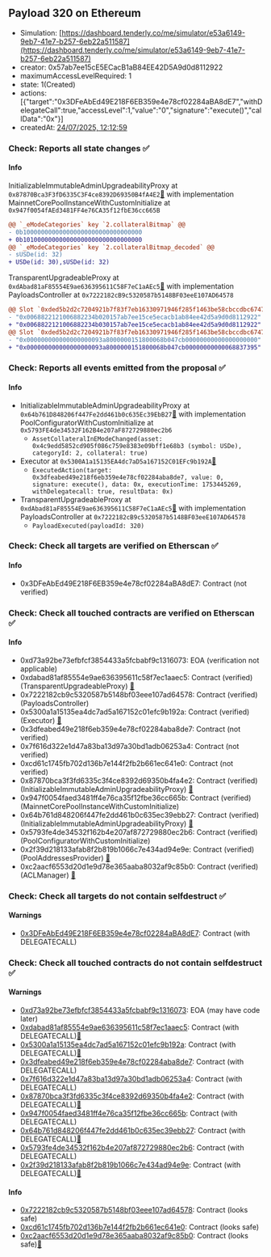 ## Payload 320 on Ethereum

- Simulation: [https://dashboard.tenderly.co/me/simulator/e53a6149-9eb7-41e7-b257-6eb22a511587](https://dashboard.tenderly.co/me/simulator/e53a6149-9eb7-41e7-b257-6eb22a511587)
- creator: 0x57ab7ee15cE5ECacB1aB84EE42D5A9d0d8112922
- maximumAccessLevelRequired: 1
- state: 1(Created)
- actions: [{"target":"0x3DFeAbEd49E218F6EB359e4e78cf02284aBA8dE7","withDelegateCall":true,"accessLevel":1,"value":"0","signature":"execute()","callData":"0x"}]
- createdAt: [24/07/2025, 12:12:59](https://etherscan.io/tx/0x240cee71b8f4b218cfcba930f075f67c711773f1220d69230a1f7b2a8aeb6ead)

### Check: Reports all state changes :white_check_mark:

#### Info


InitializableImmutableAdminUpgradeabilityProxy at `0x87870Bca3F3fD6335C3F4ce8392D69350B4fA4E2`[:ghost:](https://github.com/bgd-labs/aave-address-book "AaveV3Ethereum.POOL") with implementation MainnetCorePoolInstanceWithCustomInitialize at `0x947f0054fAEd3481FF4e76CA35f12fbE36cc665B`
```diff
@@ `_eModeCategories` key `2.collateralBitmap` @@
- 0b100000000000000000000000000000000
+ 0b101000000000000000000000000000000
@@ `_eModeCategories` key `2.collateralBitmap_decoded` @@
- sUSDe(id: 32)
+ USDe(id: 30),sUSDe(id: 32)
```

TransparentUpgradeableProxy at `0xdAbad81aF85554E9ae636395611C58F7eC1aAEc5`[:ghost:](https://github.com/bgd-labs/aave-address-book "GovernanceV3Ethereum.PAYLOADS_CONTROLLER") with implementation PayloadsController at `0x7222182cB9c5320587b5148BF03eeE107AD64578`
```diff
@@ Slot `0xded5b2d2c7204921b7f83f7eb16330971946f285f1463be58cbccdbc6747ee63` @@
- "0x0068822121006882234b020157ab7ee15ce5ecacb1ab84ee42d5a9d0d8112922"
+ "0x0068822121006882234b030157ab7ee15ce5ecacb1ab84ee42d5a9d0d8112922"
@@ Slot `0xded5b2d2c7204921b7f83f7eb16330971946f285f1463be58cbccdbc6747ee64` @@
- "0x000000000000000000093a8000000151800068b047cb00000000000000000000"
+ "0x000000000000000000093a8000000151800068b047cb00000000000068837395"
```


### Check: Reports all events emitted from the proposal :white_check_mark:

#### Info

- InitializableImmutableAdminUpgradeabilityProxy at `0x64b761D848206f447Fe2dd461b0c635Ec39EbB27`[:ghost:](https://github.com/bgd-labs/aave-address-book "AaveV3Ethereum.POOL_CONFIGURATOR") with implementation PoolConfiguratorWithCustomInitialize at `0x5793FE4de34532F162B4e207aF872729880ec2b6`
  - `AssetCollateralInEModeChanged(asset: 0x4c9edd5852cd905f086c759e8383e09bff1e68b3 (symbol: USDe), categoryId: 2, collateral: true)`
- Executor at `0x5300A1a15135EA4dc7aD5a167152C01EFc9b192A`[:ghost:](https://github.com/bgd-labs/aave-address-book "AaveV2Ethereum.POOL_ADMIN, AaveV2EthereumAMM.POOL_ADMIN, AaveV3Ethereum.ACL_ADMIN, AaveV3EthereumEtherFi.ACL_ADMIN, AaveV3EthereumLido.ACL_ADMIN, GovernanceV3Ethereum.EXECUTOR_LVL_1")
  - `ExecutedAction(target: 0x3dfeabed49e218f6eb359e4e78cf02284aba8de7, value: 0, signature: execute(), data: 0x, executionTime: 1753445269, withDelegatecall: true, resultData: 0x)`
- TransparentUpgradeableProxy at `0xdAbad81aF85554E9ae636395611C58F7eC1aAEc5`[:ghost:](https://github.com/bgd-labs/aave-address-book "GovernanceV3Ethereum.PAYLOADS_CONTROLLER") with implementation PayloadsController at `0x7222182cB9c5320587b5148BF03eeE107AD64578`
  - `PayloadExecuted(payloadId: 320)`

### Check: Check all targets are verified on Etherscan :white_check_mark:

#### Info

- 0x3DFeAbEd49E218F6EB359e4e78cf02284aBA8dE7: Contract (not verified) 

### Check: Check all touched contracts are verified on Etherscan :white_check_mark:

#### Info

- 0xd73a92be73efbfcf3854433a5fcbabf9c1316073: EOA (verification not applicable)
- 0xdabad81af85554e9ae636395611c58f7ec1aaec5: Contract (verified) (TransparentUpgradeableProxy) [:ghost:](https://github.com/bgd-labs/aave-address-book "GovernanceV3Ethereum.PAYLOADS_CONTROLLER")
- 0x7222182cb9c5320587b5148bf03eee107ad64578: Contract (verified) (PayloadsController) 
- 0x5300a1a15135ea4dc7ad5a167152c01efc9b192a: Contract (verified) (Executor) [:ghost:](https://github.com/bgd-labs/aave-address-book "AaveV2Ethereum.POOL_ADMIN, AaveV2EthereumAMM.POOL_ADMIN, AaveV3Ethereum.ACL_ADMIN, AaveV3EthereumEtherFi.ACL_ADMIN, AaveV3EthereumLido.ACL_ADMIN, GovernanceV3Ethereum.EXECUTOR_LVL_1")
- 0x3dfeabed49e218f6eb359e4e78cf02284aba8de7: Contract (not verified) 
- 0x7f616d322e1d47a83ba13d97a30bd1adb06253a4: Contract (not verified) 
- 0xcd61c1745fb702d136b7e144f2fb2b661ec641e0: Contract (not verified) 
- 0x87870bca3f3fd6335c3f4ce8392d69350b4fa4e2: Contract (verified) (InitializableImmutableAdminUpgradeabilityProxy) [:ghost:](https://github.com/bgd-labs/aave-address-book "AaveV3Ethereum.POOL")
- 0x947f0054faed3481ff4e76ca35f12fbe36cc665b: Contract (verified) (MainnetCorePoolInstanceWithCustomInitialize) 
- 0x64b761d848206f447fe2dd461b0c635ec39ebb27: Contract (verified) (InitializableImmutableAdminUpgradeabilityProxy) [:ghost:](https://github.com/bgd-labs/aave-address-book "AaveV3Ethereum.POOL_CONFIGURATOR")
- 0x5793fe4de34532f162b4e207af872729880ec2b6: Contract (verified) (PoolConfiguratorWithCustomInitialize) 
- 0x2f39d218133afab8f2b819b1066c7e434ad94e9e: Contract (verified) (PoolAddressesProvider) [:ghost:](https://github.com/bgd-labs/aave-address-book "AaveV3Ethereum.POOL_ADDRESSES_PROVIDER")
- 0xc2aacf6553d20d1e9d78e365aaba8032af9c85b0: Contract (verified) (ACLManager) [:ghost:](https://github.com/bgd-labs/aave-address-book "AaveV3Ethereum.ACL_MANAGER")

### Check: Check all targets do not contain selfdestruct :white_check_mark:

#### Warnings

- [0x3DFeAbEd49E218F6EB359e4e78cf02284aBA8dE7](https://etherscan.io/address/0x3DFeAbEd49E218F6EB359e4e78cf02284aBA8dE7): Contract (with DELEGATECALL)

### Check: Check all touched contracts do not contain selfdestruct :white_check_mark:

#### Warnings

- [0xd73a92be73efbfcf3854433a5fcbabf9c1316073](https://etherscan.io/address/0xd73a92be73efbfcf3854433a5fcbabf9c1316073): EOA (may have code later)
- [0xdabad81af85554e9ae636395611c58f7ec1aaec5](https://etherscan.io/address/0xdabad81af85554e9ae636395611c58f7ec1aaec5): Contract (with DELEGATECALL)[:ghost:](https://github.com/bgd-labs/aave-address-book "GovernanceV3Ethereum.PAYLOADS_CONTROLLER")
- [0x5300a1a15135ea4dc7ad5a167152c01efc9b192a](https://etherscan.io/address/0x5300a1a15135ea4dc7ad5a167152c01efc9b192a): Contract (with DELEGATECALL)[:ghost:](https://github.com/bgd-labs/aave-address-book "AaveV2Ethereum.POOL_ADMIN, AaveV2EthereumAMM.POOL_ADMIN, AaveV3Ethereum.ACL_ADMIN, AaveV3EthereumEtherFi.ACL_ADMIN, AaveV3EthereumLido.ACL_ADMIN, GovernanceV3Ethereum.EXECUTOR_LVL_1")
- [0x3dfeabed49e218f6eb359e4e78cf02284aba8de7](https://etherscan.io/address/0x3dfeabed49e218f6eb359e4e78cf02284aba8de7): Contract (with DELEGATECALL)
- [0x7f616d322e1d47a83ba13d97a30bd1adb06253a4](https://etherscan.io/address/0x7f616d322e1d47a83ba13d97a30bd1adb06253a4): Contract (with DELEGATECALL)
- [0x87870bca3f3fd6335c3f4ce8392d69350b4fa4e2](https://etherscan.io/address/0x87870bca3f3fd6335c3f4ce8392d69350b4fa4e2): Contract (with DELEGATECALL)[:ghost:](https://github.com/bgd-labs/aave-address-book "AaveV3Ethereum.POOL")
- [0x947f0054faed3481ff4e76ca35f12fbe36cc665b](https://etherscan.io/address/0x947f0054faed3481ff4e76ca35f12fbe36cc665b): Contract (with DELEGATECALL)
- [0x64b761d848206f447fe2dd461b0c635ec39ebb27](https://etherscan.io/address/0x64b761d848206f447fe2dd461b0c635ec39ebb27): Contract (with DELEGATECALL)[:ghost:](https://github.com/bgd-labs/aave-address-book "AaveV3Ethereum.POOL_CONFIGURATOR")
- [0x5793fe4de34532f162b4e207af872729880ec2b6](https://etherscan.io/address/0x5793fe4de34532f162b4e207af872729880ec2b6): Contract (with DELEGATECALL)
- [0x2f39d218133afab8f2b819b1066c7e434ad94e9e](https://etherscan.io/address/0x2f39d218133afab8f2b819b1066c7e434ad94e9e): Contract (with DELEGATECALL)[:ghost:](https://github.com/bgd-labs/aave-address-book "AaveV3Ethereum.POOL_ADDRESSES_PROVIDER")

#### Info

- [0x7222182cb9c5320587b5148bf03eee107ad64578](https://etherscan.io/address/0x7222182cb9c5320587b5148bf03eee107ad64578): Contract (looks safe)
- [0xcd61c1745fb702d136b7e144f2fb2b661ec641e0](https://etherscan.io/address/0xcd61c1745fb702d136b7e144f2fb2b661ec641e0): Contract (looks safe)
- [0xc2aacf6553d20d1e9d78e365aaba8032af9c85b0](https://etherscan.io/address/0xc2aacf6553d20d1e9d78e365aaba8032af9c85b0): Contract (looks safe)[:ghost:](https://github.com/bgd-labs/aave-address-book "AaveV3Ethereum.ACL_MANAGER")

